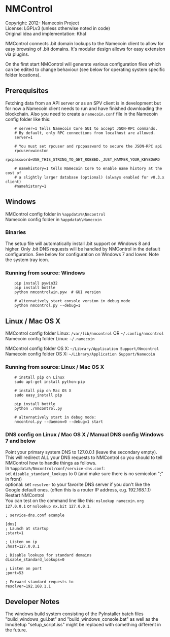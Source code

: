 # NMControl
Copyright: 2012- Namecoin Project  
License: LGPLv3 (unless otherwise noted in code)  
Original idea and implementation: Khal  
  

NMControl connects .bit domain lookups to the Namecoin client to allow for easy browsing of .bit domains. 
It's modular design allows for easy extension via plugins.  

On the first start NMControl will generate various configuration files which can be edited to change behaviour (see below for operating system specific folder locations).


## Prerequisites
Fetching data from an API server or as an SPV client is in development but for now a Namecoin client needs to run and have finished downloading the blockchain. Also you need to create a `namecoin.conf` file in the Namecoin config folder like this:
```
    # server=1 tells Namecoin Core GUI to accept JSON-RPC commands.
    # By default, only RPC connections from localhost are allowed.
    server=1

    # You must set rpcuser and rpcpassword to secure the JSON-RPC api
    rpcuser=winston
    rpcpassword=USE_THIS_STRING_TO_GET_ROBBED._JUST_HAMMER_YOUR_KEYBOARD

    # namehistory=1 tells Namecoin Core to enable name history at the cost of
    # a slightly larger database (optional) (always enabled for v0.3.x client)
    #namehistory=1
```


## Windows
NMControl config folder in `%appdata%\Nmcontrol`  
Namecoin config folder in `%appdata%\Namecoin`  

### Binaries
The setup file will automatically install .bit support on Windows 8 and higher. Only .bit DNS requests will be handled by NMControl in the default configuration. See below for configuration on Windows 7 and lower. Note the system tray icon.  

### Running from source: Windows
```
    pip install pywin32
    pip install bottle
    python nmcontrolwin.pyw  # GUI version
    
    # alternatively start console version in debug mode
    python nmcontrol.py --debug=1
```


## Linux / Mac OS X
NMControl config folder Linux: `/var/lib/nmcontrol` OR `~/.config/nmcontrol`  
Namecoin config folder Linux: `~/.namecoin`  
  
NMControl config folder OS X: `~/Library/Application Support/Nmcontrol`  
Namecoin config folder OS X: `~/Library/Application Support/Namecoin`  

### Running from source: Linux / Mac OS X
```
    # install pip on Linux
    sudo apt-get install python-pip

    # install pip on Mac OS X
    sudo easy_install pip

    pip install bottle
    python ./nmcontrol.py

    # alternatively start in debug mode:
    nmcontrol.py --daemon=0 --debug=1 start
```


### DNS config on Linux / Mac OS X / Manual DNS config Windows 7 and below
Point your primary system DNS to 127.0.0.1 (leave the secondary empty). This will redirect ALL your DNS requests to NMControl so you should to tell NMControl how to handle things as follows.  
In `%appdata%/Nmcontrol/conf/service-dns.conf`:  
set `disable_standard_lookups` to 0 (and make sure there is no semicolon ";" in front)  
optional: set `resolver` to your favorite DNS server if you don't like the Google default ones. (often this is a router IP address, e.g. 192.168.1.1)  
Restart NMControl  
You can test on the command line like this: `nslookup namecoin.org 127.0.0.1` or `nslookup nx.bit 127.0.0.1`.  
  

```
; service-dns.conf example

[dns]
; Launch at startup
;start=1

; Listen on ip
;host=127.0.0.1

; Disable lookups for standard domains
disable_standard_lookups=0

; Listen on port
;port=53

; Forward standard requests to
resolver=192.168.1.1
```


## Developer Notes
The windows build system consisting of the PyInstaller batch files "build_windows_gui.bat" and "build_windows_console.bat" as well as the InnoSetup "setup_script.iss" might be replaced with something different in the future.
